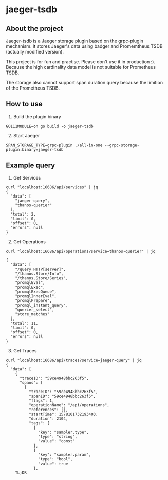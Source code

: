 # jaeger-tsdb

## About the project

Jaeger-tsdb is a Jaeger storage plugin based on the grpc-plugin mechanism. It stores Jaeger's data using badger and Promemtheus TSDB (actually modified version).

This project is for fun and practise. Please don't use it in production :). Because the high cardinality data model is not suitable for Prometheus TSDB.

The storage also cannot support span duration query because the limition of the Prometheus TSDB.

## How to use

1. Build the plugin binary

```
GO111MODULE=on go build -o jaeger-tsdb 
```

2. Start Jaeger

```
SPAN_STORAGE_TYPE=grpc-plugin ./all-in-one --grpc-storage-plugin.binary=jaeger-tsdb
```

## Example query

1. Get Services

```
curl "localhost:16686/api/services" | jq
{
  "data": [
    "jaeger-query",
    "thanos-querier"
  ],
  "total": 2,
  "limit": 0,
  "offset": 0,
  "errors": null
}
```

2. Get Operations

```
curl "localhost:16686/api/operations?service=thanos-querier" | jq

{
  "data": [
    "/query HTTP[server]",
    "/thanos.Store/Info",
    "/thanos.Store/Series",
    "promqlEval",
    "promqlExec",
    "promqlExecQueue",
    "promqlInnerEval",
    "promqlPrepare",
    "promql_instant_query",
    "querier_select",
    "store_matches"
  ],
  "total": 11,
  "limit": 0,
  "offset": 0,
  "errors": null
}
```

3. Get Traces

```
curl "localhost:16686/api/traces?service=jaeger-query" | jq
{
  "data": [
    {
      "traceID": "59ce4948bbc263f5",
      "spans": [
        {
          "traceID": "59ce4948bbc263f5",
          "spanID": "59ce4948bbc263f5",
          "flags": 1,
          "operationName": "/api/operations",
          "references": [],
          "startTime": 1578101732193403,
          "duration": 2104,
          "tags": [
            {
              "key": "sampler.type",
              "type": "string",
              "value": "const"
            },
            {
              "key": "sampler.param",
              "type": "bool",
              "value": true
            },
    TL;DR
```
